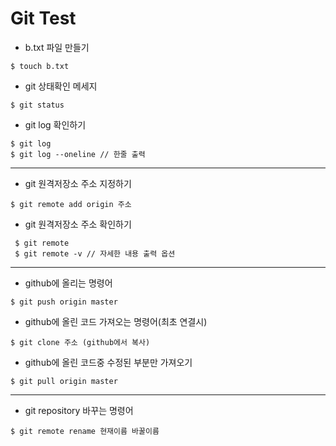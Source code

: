 # Git Test

- b.txt 파일 만들기

```shell
$ touch b.txt
```

- git 상태확인 메세지

```shell
$ git status
```

- git log 확인하기

```shell
$ git log
$ git log --oneline // 한줄 출력
```

---

- git 원격저장소 주소 지정하기

```shell
$ git remote add origin 주소
```

- git 원격저장소 주소 확인하기

```shell
 $ git remote
 $ git remote -v // 자세한 내용 출력 옵션
```

---

- github에 올리는 명령어

```shell
$ git push origin master
```

- github에 올린 코드 가져오는 명령어(최초 연결시)

```shell
$ git clone 주소 (github에서 복사)
```

- github에 올린 코드중 수정된 부분만 가져오기

```shell
$ git pull origin master
```

---

- git repository 바꾸는 명령어

```shell
$ git remote rename 현재이름 바꿀이름
```


